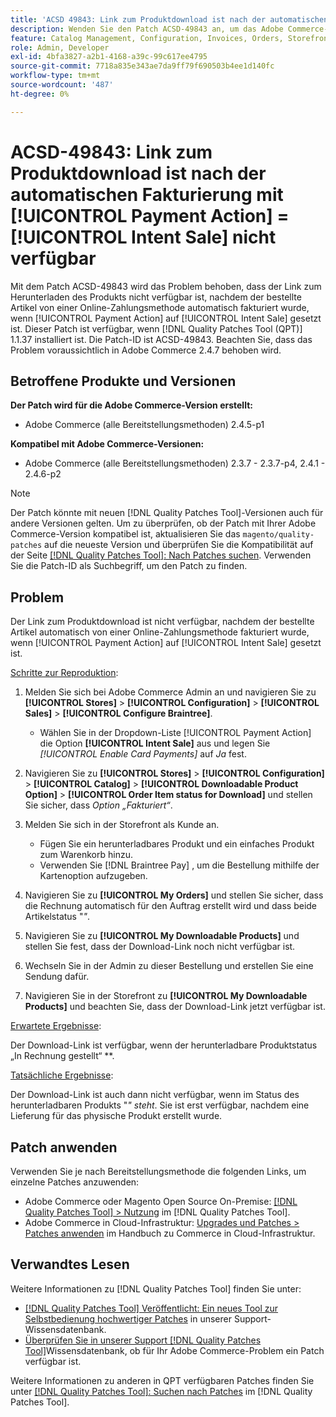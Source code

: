 ```yaml
---
title: 'ACSD 49843: Link zum Produktdownload ist nach der automatischen Fakturierung mit [!UICONTROL Payment Action] = [!UICONTROL Intent Sale] nicht verfügbar'
description: Wenden Sie den Patch ACSD-49843 an, um das Adobe Commerce-Problem zu beheben, bei dem der Link zum Herunterladen von Produkten nicht verfügbar ist, nachdem der bestellte Artikel von einer Online-Zahlungsmethode automatisch fakturiert wurde, wenn [!UICONTROL Payment Action] auf [!UICONTROL Intent Sale] gesetzt ist.
feature: Catalog Management, Configuration, Invoices, Orders, Storefront
role: Admin, Developer
exl-id: 4bfa3827-a2b1-4168-a39c-99c617ee4795
source-git-commit: 7718a835e343ae7da9ff79f690503b4ee1d140fc
workflow-type: tm+mt
source-wordcount: '487'
ht-degree: 0%

---
```


# ACSD-49843: Link zum Produktdownload ist nach der automatischen Fakturierung mit [!UICONTROL Payment Action] = [!UICONTROL Intent Sale] nicht verfügbar

Mit dem Patch ACSD-49843 wird das Problem behoben, dass der Link zum Herunterladen des Produkts nicht verfügbar ist, nachdem der bestellte Artikel von einer Online-Zahlungsmethode automatisch fakturiert wurde, wenn [!UICONTROL Payment Action] auf [!UICONTROL Intent Sale] gesetzt ist. Dieser Patch ist verfügbar, wenn [!DNL Quality Patches Tool (QPT)] 1.1.37 installiert ist. Die Patch-ID ist ACSD-49843. Beachten Sie, dass das Problem voraussichtlich in Adobe Commerce 2.4.7 behoben wird.

## Betroffene Produkte und Versionen

**Der Patch wird für die Adobe Commerce-Version erstellt:**

* Adobe Commerce (alle Bereitstellungsmethoden) 2.4.5-p1

**Kompatibel mit Adobe Commerce-Versionen:**

* Adobe Commerce (alle Bereitstellungsmethoden) 2.3.7 - 2.3.7-p4, 2.4.1 - 2.4.6-p2

>[!NOTE]
>
>Der Patch könnte mit neuen [!DNL Quality Patches Tool]-Versionen auch für andere Versionen gelten. Um zu überprüfen, ob der Patch mit Ihrer Adobe Commerce-Version kompatibel ist, aktualisieren Sie das `magento/quality-patches` auf die neueste Version und überprüfen Sie die Kompatibilität auf der Seite [[!DNL Quality Patches Tool]: Nach Patches suchen](https://experienceleague.adobe.com/tools/commerce-quality-patches/index.html). Verwenden Sie die Patch-ID als Suchbegriff, um den Patch zu finden.

## Problem

Der Link zum Produktdownload ist nicht verfügbar, nachdem der bestellte Artikel automatisch von einer Online-Zahlungsmethode fakturiert wurde, wenn [!UICONTROL Payment Action] auf [!UICONTROL Intent Sale] gesetzt ist.

<u>Schritte zur Reproduktion</u>:

1. Melden Sie sich bei Adobe Commerce Admin an und navigieren Sie zu **[!UICONTROL Stores]** > **[!UICONTROL Configuration]** > **[!UICONTROL Sales]** > **[!UICONTROL Configure Braintree]**.

   * Wählen Sie in der Dropdown-Liste [!UICONTROL Payment Action] die Option **[!UICONTROL Intent Sale]** aus und legen Sie *[!UICONTROL Enable Card Payments]* auf *Ja* fest.

1. Navigieren Sie zu **[!UICONTROL Stores]** > **[!UICONTROL Configuration]** > **[!UICONTROL Catalog]** > **[!UICONTROL Downloadable Product Option]** > **[!UICONTROL Order Item status for Download]** und stellen Sie sicher, dass *Option „Fakturiert“*.
1. Melden Sie sich in der Storefront als Kunde an.

   * Fügen Sie ein herunterladbares Produkt und ein einfaches Produkt zum Warenkorb hinzu.
   * Verwenden Sie [!DNL Braintree Pay] , um die Bestellung mithilfe der Kartenoption aufzugeben.

1. Navigieren Sie zu **[!UICONTROL My Orders]** und stellen Sie sicher, dass die Rechnung automatisch für den Auftrag erstellt wird und dass beide Artikelstatus &quot;*&quot;*.
1. Navigieren Sie zu **[!UICONTROL My Downloadable Products]** und stellen Sie fest, dass der Download-Link noch nicht verfügbar ist.
1. Wechseln Sie in der Admin zu dieser Bestellung und erstellen Sie eine Sendung dafür.
1. Navigieren Sie in der Storefront zu **[!UICONTROL My Downloadable Products]** und beachten Sie, dass der Download-Link jetzt verfügbar ist.

<u>Erwartete Ergebnisse</u>:

Der Download-Link ist verfügbar, wenn der herunterladbare Produktstatus „In Rechnung gestellt“ **.

<u>Tatsächliche Ergebnisse</u>:

Der Download-Link ist auch dann nicht verfügbar, wenn im Status des herunterladbaren Produkts &quot;*&quot; steht*. Sie ist erst verfügbar, nachdem eine Lieferung für das physische Produkt erstellt wurde.

## Patch anwenden

Verwenden Sie je nach Bereitstellungsmethode die folgenden Links, um einzelne Patches anzuwenden:

* Adobe Commerce oder Magento Open Source On-Premise: [[!DNL Quality Patches Tool] > Nutzung](https://experienceleague.adobe.com/docs/commerce-operations/tools/quality-patches-tool/usage.html) im [!DNL Quality Patches Tool].
* Adobe Commerce in Cloud-Infrastruktur: [Upgrades und Patches > Patches anwenden](https://experienceleague.adobe.com/docs/commerce-cloud-service/user-guide/develop/upgrade/apply-patches.html) im Handbuch zu Commerce in Cloud-Infrastruktur.

## Verwandtes Lesen

Weitere Informationen zu [!DNL Quality Patches Tool] finden Sie unter:

* [[!DNL Quality Patches Tool] Veröffentlicht: Ein neues Tool zur Selbstbedienung hochwertiger Patches](/help/announcements/adobe-commerce-announcements/magento-quality-patches-released-new-tool-to-self-serve-quality-patches.md) in unserer Support-Wissensdatenbank.
* [Überprüfen Sie in unserer Support [!DNL Quality Patches Tool]](/help/support-tools/patches-available-in-qpt-tool/check-patch-for-magento-issue-with-magento-quality-patches.md)Wissensdatenbank, ob für Ihr Adobe Commerce-Problem ein Patch verfügbar ist.

Weitere Informationen zu anderen in QPT verfügbaren Patches finden Sie unter [[!DNL Quality Patches Tool]: Suchen nach Patches](https://experienceleague.adobe.com/tools/commerce-quality-patches/index.html) im [!DNL Quality Patches Tool].

